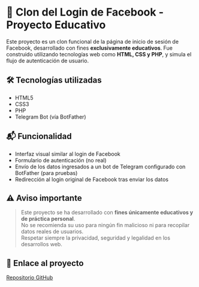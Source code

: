 # 🔐 Clon del Login de Facebook - Proyecto Educativo

Este proyecto es un clon funcional de la página de inicio de sesión de Facebook, desarrollado con fines **exclusivamente educativos**. Fue construido utilizando tecnologías web como **HTML, CSS y PHP**, y simula el flujo de autenticación de usuario.

## 🛠️ Tecnologías utilizadas

- HTML5
- CSS3
- PHP
- Telegram Bot (vía BotFather)

## 📬 Funcionalidad

- Interfaz visual similar al login de Facebook
- Formulario de autenticación (no real)
- Envío de los datos ingresados a un bot de Telegram configurado con BotFather (para pruebas)
- Redirección al login original de Facebook tras enviar los datos

## ⚠️ Aviso importante

> Este proyecto se ha desarrollado con **fines únicamente educativos y de práctica personal**.  
No se recomienda su uso para ningún fin malicioso ni para recopilar datos reales de usuarios.  
Respetar siempre la privacidad, seguridad y legalidad en los desarrollos web.

## 📎 Enlace al proyecto

[Repositorio GitHub](https://github.com/10G0MENDOZA/Login-Facebook)
